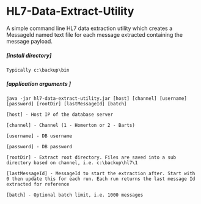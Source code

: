 # HL7-Data-Extract-Utility

A simple command line HL7 data extraction utility which creates a MessageId named text file for each message extracted containing the message payload. 

##### [install directory]
`Typically c:\backup\bin` 

##### [application arguments ]
`java -jar hl7-data-extract-utility.jar [host] [channel] [username] [password] [rootDir] [lastMessageId] [batch]`

`[host] - Host IP of the database server`

`[channel] - Channel (1 - Homerton or 2 - Barts)` 

`[username] - DB username`

`[password] - DB password`

`[rootDir] - Extract root directory. Files are saved into a sub directory based on channel, i.e. c:\backup\hl7\1`

`[lastMessageId] - MessageId to start the extraction after. Start with 0 then update this for each run. Each run returns the last message Id extracted for reference`

`[batch] - Optional batch limit, i.e. 1000 messages`
